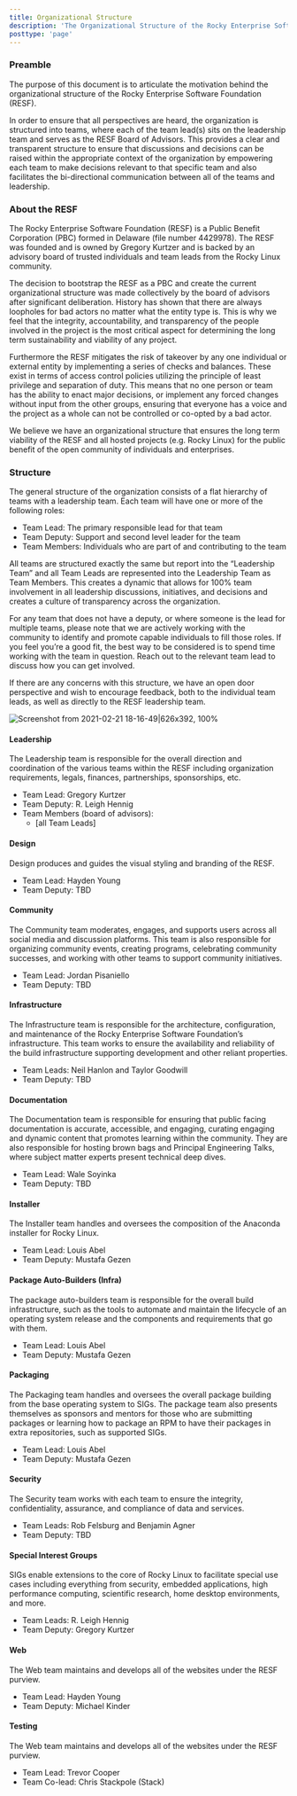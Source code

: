 ```yaml
---
title: Organizational Structure
description: 'The Organizational Structure of the Rocky Enterprise Software Foundation'
posttype: 'page'
---
```


### Preamble

The purpose of this document is to articulate the motivation behind the organizational structure of the Rocky Enterprise Software Foundation (RESF).

In order to ensure that all perspectives are heard, the organization is structured into teams, where each of the team lead(s) sits on the leadership team and serves as the RESF Board of Advisors. This provides a clear and transparent structure to ensure that discussions and decisions can be raised within the appropriate context of the organization by empowering each team to make decisions relevant to that specific team and also facilitates the bi-directional communication between all of the teams and leadership.

### About the RESF

The Rocky Enterprise Software Foundation (RESF) is a Public Benefit Corporation (PBC) formed in Delaware (file number 4429978). The RESF was founded and is owned by Gregory Kurtzer and is backed by an advisory board of trusted individuals and team leads from the Rocky Linux community.

The decision to bootstrap the RESF as a PBC and create the current organizational structure was made collectively by the board of advisors after significant deliberation. History has shown that there are always loopholes for bad actors no matter what the entity type is. This is why we feel that the integrity, accountability, and transparency of the people involved in the project is the most critical aspect for determining the long term sustainability and viability of any project.

Furthermore the RESF mitigates the risk of takeover by any one individual or external entity by implementing a series of checks and balances. These exist in terms of access control policies utilizing the principle of least privilege and separation of duty. This means that no one person or team has the ability to enact major decisions, or implement any forced changes without input from the other groups, ensuring that everyone has a voice and the project as a whole can not be controlled or co-opted by a bad actor.

We believe we have an organizational structure that ensures the long term viability of the RESF and all hosted projects (e.g. Rocky Linux) for the public benefit of the open community of individuals and enterprises.

### Structure

The general structure of the organization consists of a flat hierarchy of teams with a leadership team. Each team will have one or more of the following roles:

- Team Lead: The primary responsible lead for that team
- Team Deputy: Support and second level leader for the team
- Team Members: Individuals who are part of and contributing to the team

All teams are structured exactly the same but report into the “Leadership Team” and all Team Leads are represented into the Leadership Team as Team Members. This creates a dynamic that allows for 100% team involvement in all leadership discussions, initiatives, and decisions and creates a culture of transparency across the organization.

For any team that does not have a deputy, or where someone is the lead for multiple teams, please note that we are actively working with the community to identify and promote capable individuals to fill those roles. If you feel you’re a good fit, the best way to be considered is to spend time working with the team in question. Reach out to the relevant team lead to discuss how you can get involved.

If there are any concerns with this structure, we have an open door perspective and wish to encourage feedback, both to the individual team leads, as well as directly to the RESF leadership team.

![Screenshot from 2021-02-21 18-16-49|626x392, 100%](https://aws1.discourse-cdn.com/standard14/uploads/rockylinux/original/1X/12ce49ceeb7901faebc7eb0e35b5cfef7c9e8144.png)

#### Leadership

The Leadership team is responsible for the overall direction and coordination of the various teams within the RESF including organization requirements, legals, finances, partnerships, sponsorships, etc.

- Team Lead: Gregory Kurtzer
- Team Deputy: R. Leigh Hennig
- Team Members (board of advisors):
  - [all Team Leads]

#### Design

Design produces and guides the visual styling and branding of the RESF.

- Team Lead: Hayden Young
- Team Deputy: TBD

#### Community

The Community team moderates, engages, and supports users across all social media and discussion platforms. This team is also responsible for organizing community events, creating programs, celebrating community successes, and working with other teams to support community initiatives.

- Team Lead: Jordan Pisaniello
- Team Deputy: TBD

#### Infrastructure

The Infrastructure team is responsible for the architecture, configuration, and maintenance of the Rocky Enterprise Software Foundation’s infrastructure. This team works to ensure the availability and reliability of the build infrastructure supporting development and other reliant properties.

- Team Leads: Neil Hanlon and Taylor Goodwill
- Team Deputy: TBD

#### Documentation

The Documentation team is responsible for ensuring that public facing documentation is accurate, accessible, and engaging, curating engaging and dynamic content that promotes learning within the community. They are also responsible for hosting brown bags and Principal Engineering Talks, where subject matter experts present technical deep dives.

- Team Lead: Wale Soyinka
- Team Deputy: TBD

#### Installer

The Installer team handles and oversees the composition of the Anaconda installer for Rocky Linux.

- Team Lead: Louis Abel
- Team Deputy: Mustafa Gezen

#### Package Auto-Builders (Infra)

The package auto-builders team is responsible for the overall build infrastructure, such as the tools to automate and maintain the lifecycle of an operating system release and the components and requirements that go with them.

- Team Lead: Louis Abel
- Team Deputy: Mustafa Gezen

#### Packaging

The Packaging team handles and oversees the overall package building from the base operating system to SIGs. The package team also presents themselves as sponsors and mentors for those who are submitting packages or learning how to package an RPM to have their packages in extra repositories, such as supported SIGs.

- Team Lead: Louis Abel
- Team Deputy: Mustafa Gezen

#### Security

The Security team works with each team to ensure the integrity, confidentiality, assurance, and compliance of data and services.

- Team Leads: Rob Felsburg and Benjamin Agner
- Team Deputy: TBD

#### Special Interest Groups

SIGs enable extensions to the core of Rocky Linux to facilitate special use cases including everything from security, embedded applications, high performance computing, scientific research, home desktop environments, and more.

- Team Leads: R. Leigh Hennig
- Team Deputy: Gregory Kurtzer

#### Web

The Web team maintains and develops all of the websites under the RESF purview.

- Team Lead: Hayden Young
- Team Deputy: Michael Kinder

#### Testing

The Web team maintains and develops all of the websites under the RESF purview.

- Team Lead: Trevor Cooper
- Team Co-lead: Chris Stackpole (Stack)
